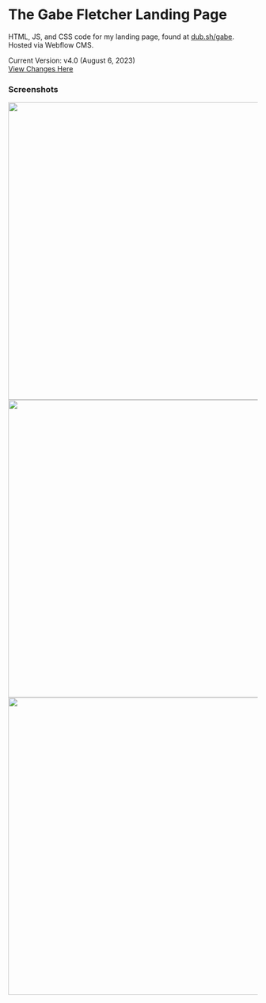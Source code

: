 # The Gabe Fletcher Landing Page
HTML, JS, and CSS code for my landing page, found at [dub.sh/gabe](https://dub.sh/gabe).<br>
Hosted via Webflow CMS.<br>

Current Version: v4.0 (August 6, 2023)<br>
[View Changes Here](https://github.com/gabefletch/site/blob/main/changes.md)

### Screenshots
<img src="https://i.imgur.com/13hEUqY.png" width=600>
<img src="https://i.imgur.com/n7028eO.png" width=600>
<img src="https://i.imgur.com/ozEAytv.png" width=600>

